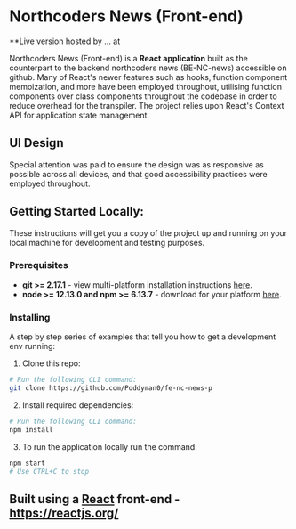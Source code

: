 # **Northcoders News (Front-end)**

**Live version hosted by ... at 

Northcoders News (Front-end) is a **React application** built as the counterpart to the backend northcoders news (BE-NC-news) accessible on github. Many of React's newer features such as hooks, function component memoization, and more have been employed throughout, utilising function components over class components throughout the codebase in order to reduce overhead for the transpiler. The project relies upon React's Context API for application state management.

## UI Design
 Special attention was paid to ensure the design was as responsive as possible across all devices, and that good accessibility practices were employed throughout.
 
## Getting Started Locally:

These instructions will get you a copy of the project up and running on your local machine for development and testing purposes.

### Prerequisites

- **git >= 2.17.1** - view multi-platform installation instructions [here](https://git-scm.com/book/en/v2/Getting-Started-Installing-Git).
- **node >= 12.13.0 and npm >= 6.13.7** - download for your platform [here](https://nodejs.org/en/download/).

### Installing

A step by step series of examples that tell you how to get a development env running:

1. Clone this repo:

```bash
# Run the following CLI command:
git clone https://github.com/Poddyman0/fe-nc-news-p
```

2. Install required dependencies:

```bash
# Run the following CLI command:
npm install
```

3. To run the application locally run the command:

```bash
npm start
# Use CTRL+C to stop
```

## Built using a [React](https://reactjs.org/) front-end - https://reactjs.org/
